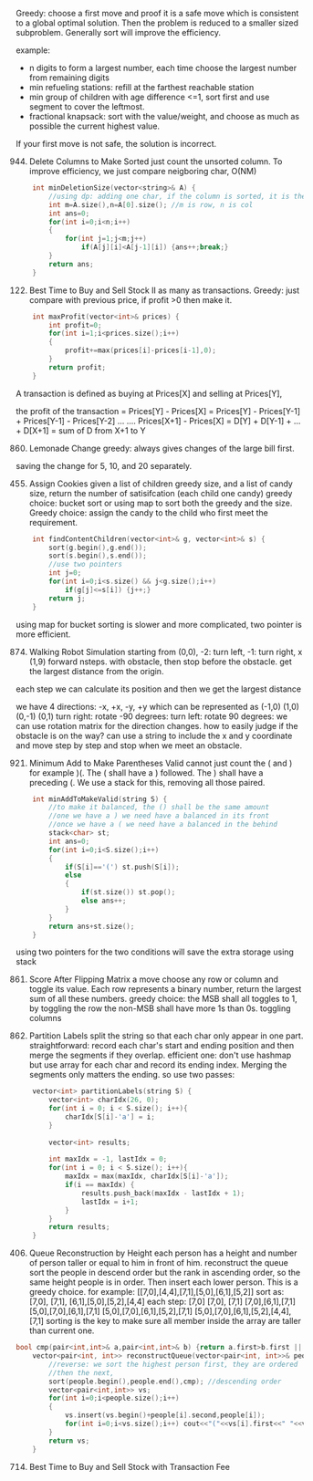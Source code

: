 Greedy:
choose a first move and proof it is a safe move which is consistent to a global optimal solution. Then the problem is reduced to a smaller sized subproblem.
Generally sort will improve the efficiency.

example: 
- n digits to form a largest number, each time choose the largest number from remaining digits
- min refueling stations: refill at the farthest reachable station
- min group of children with age difference <=1, sort first and use segment to cover the leftmost.
- fractional knapsack: sort with the value/weight, and choose as much as possible the current highest value.

If your first move is not safe, the solution is incorrect.

944. Delete Columns to Make Sorted
just count the unsorted column. To improve efficiency, we just compare neigboring char, O(NM)
```cpp
    int minDeletionSize(vector<string>& A) {
        //using dp: adding one char, if the column is sorted, it is the length of dp[i-1]
        int m=A.size(),n=A[0].size(); //m is row, n is col
        int ans=0;
        for(int i=0;i<n;i++)
        {
            for(int j=1;j<m;j++) 
                if(A[j][i]<A[j-1][i]) {ans++;break;}
        }
        return ans;
    }
```

122. Best Time to Buy and Sell Stock II
as many as transactions.
Greedy: just compare with previous price, if profit >0 then make it.
```cpp
    int maxProfit(vector<int>& prices) {
        int profit=0;
        for(int i=1;i<prices.size();i++)
        {
            profit+=max(prices[i]-prices[i-1],0);
        }
        return profit;
    }
```
A transaction is defined as buying at Prices[X] and selling at Prices[Y],

the profit of the transaction
= Prices[Y] - Prices[X] 
= Prices[Y] - Prices[Y-1] +
   Prices[Y-1] - Prices[Y-2] ...
    ....
   Prices[X+1] - Prices[X] 
= D[Y] + D[Y-1] + ... + D[X+1]
= sum of D from X+1 to Y

860. Lemonade Change
greedy: always gives changes of the large bill first. 

saving the change for 5, 10, and 20 separately.

455. Assign Cookies
given a list of children greedy size, and a list of candy size, return the number of satisifcation (each child one candy)
greedy choice: bucket sort or using map to sort both the greedy and the size. Greedy choice: assign the candy to the child who first meet the requirement.
```cpp
    int findContentChildren(vector<int>& g, vector<int>& s) {
        sort(g.begin(),g.end());
        sort(s.begin(),s.end());
        //use two pointers
        int j=0;
        for(int i=0;i<s.size() && j<g.size();i++)
            if(g[j]<=s[i]) {j++;}
        return j;
    }
```
using map for bucket sorting is slower and more complicated, two pointer is more efficient.

874. Walking Robot Simulation
starting from (0,0), -2: turn left, -1: turn right, x (1,9) forward nsteps. with obstacle, then stop before the obstacle.
get the largest distance from the origin.

each step we can calculate its position and then we get the largest distance

we have 4 directions: -x, +x, -y, +y which can be represented as (-1,0) (1,0) (0,-1) (0,1)
turn right: rotate -90 degrees: 
turn left: rotate 90 degrees: 
we can use rotation matrix for the direction changes.
how to easily judge if the obstacle is on the way?
can use a string to include the x and y coordinate and move step by step and stop when we meet an obstacle.


921. Minimum Add to Make Parentheses Valid
cannot just count the ( and ) for example )(. The ( shall have a ) followed. The ) shall have a preceding (. We use a stack for this, removing all those paired.
```cpp
    int minAddToMakeValid(string S) {
        //to make it balanced, the () shall be the same amount
        //one we have a ) we need have a balanced in its front
        //once we have a ( we need have a balanced in the behind
        stack<char> st;
        int ans=0;
        for(int i=0;i<S.size();i++)
        {
            if(S[i]=='(') st.push(S[i]);
            else 
            {
                if(st.size()) st.pop();
                else ans++; 
            }
        }
        return ans+st.size();
    }
```

using two pointers for the two conditions will save the extra storage using stack


861. Score After Flipping Matrix
a move choose any row or column and toggle its value.
Each row represents a binary number, return the largest sum of all these numbers.
greedy choice: 
the MSB shall all toggles to 1, by toggling the row
the non-MSB shall have more 1s than 0s. toggling columns

763. Partition Labels
split the string so that each char only appear in one part.
straightforward:
record each char's start and ending position and then merge the segments if they overlap.
efficient one:
don't use hashmap but use array for each char and record its ending index. Merging the segments only matters the ending.
so use two passes:
```cpp
    vector<int> partitionLabels(string S) {
        vector<int> charIdx(26, 0);
        for(int i = 0; i < S.size(); i++){
            charIdx[S[i]-'a'] = i;
        }
        
        vector<int> results;
        
        int maxIdx = -1, lastIdx = 0;
        for(int i = 0; i < S.size(); i++){
            maxIdx = max(maxIdx, charIdx[S[i]-'a']);
            if(i == maxIdx) {
                results.push_back(maxIdx - lastIdx + 1);
                lastIdx = i+1;
            }
        }
        return results;
    }
```

406. Queue Reconstruction by Height
each person has a height and number of person taller or equal to him in front of him.
reconstruct the queue
sort the people in descend order but the rank in ascending order, so the same height people is in order. Then insert each lower person.
This is a greedy choice.
for example: [[7,0],[4,4],[7,1],[5,0],[6,1],[5,2]]
sort as: [7,0], [7,1], [6,1],[5,0],[5,2],[4,4]
each step:
[7,0]
[7,0], [7,1]
[7,0],[6,1],[7,1]
[5,0],[7,0],[6,1],[7,1]
[5,0],[7,0],[6,1],[5,2],[7,1]
[5,0],[7,0],[6,1],[5,2],[4,4],[7,1]
sorting is the key to make sure all member inside the array are taller than current one.
```cpp
bool cmp(pair<int,int>& a,pair<int,int>& b) {return a.first>b.first || (a.first==b.first && a.second<b.second);}
    vector<pair<int, int>> reconstructQueue(vector<pair<int, int>>& people) {
        //reverse: we sort the highest person first, they are ordered
        //then the next, 
        sort(people.begin(),people.end(),cmp); //descending order
        vector<pair<int,int>> vs;
        for(int i=0;i<people.size();i++)
        {
            vs.insert(vs.begin()+people[i].second,people[i]);
            for(int i=0;i<vs.size();i++) cout<<"("<<vs[i].first<<" "<<vs[i].second<<") ";cout<<endl;
        }
        return vs;
    }
```

714. Best Time to Buy and Sell Stock with Transaction Fee


```







